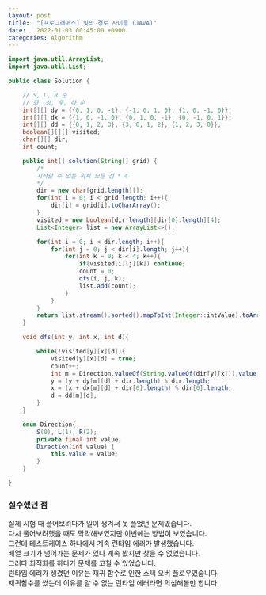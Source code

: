 ```yaml
---
layout: post
title:  "[프로그래머스] 빛의 경로 사이클 (JAVA)"
date:   2022-01-03 00:45:00 +0900
categories: Algorithm
---
```

```java
import java.util.ArrayList;
import java.util.List;

public class Solution {

    // S, L, R 순
    // 좌, 상, 우, 하 순
    int[][] dy = {{0, 1, 0, -1}, {-1, 0, 1, 0}, {1, 0, -1, 0}};
    int[][] dx = {{1, 0, -1, 0}, {0, 1, 0, -1}, {0, -1, 0, 1}};
    int[][] dd = {{0, 1, 2, 3}, {3, 0, 1, 2}, {1, 2, 3, 0}};
    boolean[][][] visited;
    char[][] dir;
    int count;

    public int[] solution(String[] grid) {
        /*
        시작할 수 있는 위치 모든 점 * 4
        */
        dir = new char[grid.length][];
        for(int i = 0; i < grid.length; i++){
            dir[i] = grid[i].toCharArray();
        }
        visited = new boolean[dir.length][dir[0].length][4];
        List<Integer> list = new ArrayList<>();

        for(int i = 0; i < dir.length; i++){
            for(int j = 0; j < dir[i].length; j++){
                for(int k = 0; k < 4; k++){
                    if(visited[i][j][k]) continue;
                    count = 0;
                    dfs(i, j, k);
                    list.add(count);
                }
            }
        }
        return list.stream().sorted().mapToInt(Integer::intValue).toArray();
    }

    void dfs(int y, int x, int d){

        while(!visited[y][x][d]){
            visited[y][x][d] = true;
            count++;
            int m = Direction.valueOf(String.valueOf(dir[y][x])).value;
            y = (y + dy[m][d] + dir.length) % dir.length;
            x = (x + dx[m][d] + dir[0].length) % dir[0].length;
            d = dd[m][d];
        }
    }

    enum Direction{
        S(0), L(1), R(2);
        private final int value;
        Direction(int value) {
            this.value = value;
        }
    }

}
```

### 실수했던 점
실제 시험 때 풀어보려다가 일이 생겨서 못 풀었던 문제였습니다.  
다시 풀어보려했을 때도 막막해보였지만 이번에는 방법이 보였습니다.  
그런데 테스트케이스 하나에서 계속 런타임 에러가 발생했습니다.  
배열 크기가 넘어가는 문제가 있나 계속 봤지만 찾을 수 없었습니다.  
그러다 최적화를 하다가 문제를 고칠 수 있었습니다.  
런타임 에러가 생겼던 이유는 재귀 함수로 인한 스택 오버 플로우였습니다.  
재귀함수를 썼는데 이유를 알 수 없는 런타임 에러라면 의심해볼만 합니다.  